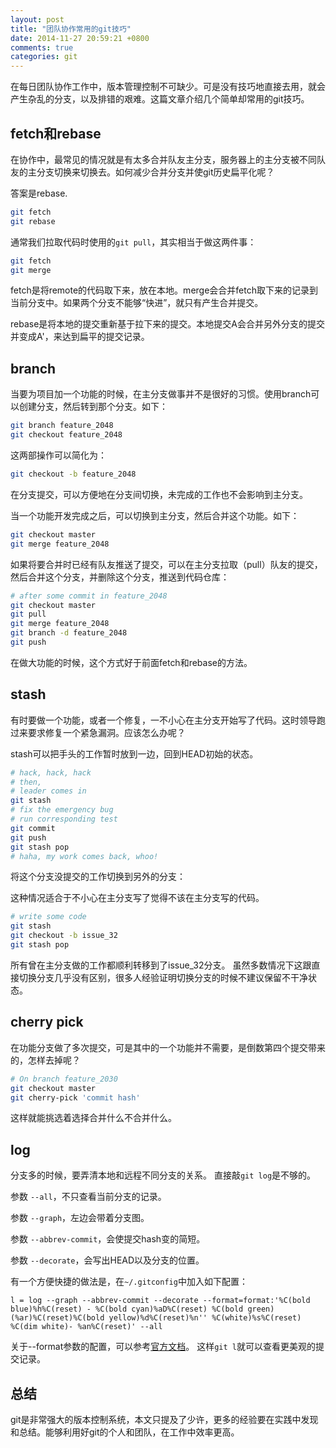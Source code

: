 ```yaml
---
layout: post
title: "团队协作常用的git技巧"
date: 2014-11-27 20:59:21 +0800
comments: true
categories: git
---
```

在每日团队协作工作中，版本管理控制不可缺少。可是没有技巧地直接去用，就会产生杂乱的分支，以及排错的艰难。这篇文章介绍几个简单却常用的git技巧。

## fetch和rebase
在协作中，最常见的情况就是有太多合并队友主分支，服务器上的主分支被不同队友的主分支切换来切换去。如何减少合并分支并使git历史扁平化呢？

答案是rebase.

``` bash
git fetch
git rebase
```

通常我们拉取代码时使用的``git pull``，其实相当于做这两件事：

``` bash
git fetch
git merge
```

fetch是将remote的代码取下来，放在本地。merge会合并fetch取下来的记录到当前分支中。如果两个分支不能够“快进”，就只有产生合并提交。

rebase是将本地的提交重新基于拉下来的提交。本地提交A会合并另外分支的提交并变成A'，来达到扁平的提交记录。

## branch

当要为项目加一个功能的时候，在主分支做事并不是很好的习惯。使用branch可以创建分支，然后转到那个分支。如下：

``` bash
git branch feature_2048
git checkout feature_2048
```

这两部操作可以简化为：

``` bash
git checkout -b feature_2048
```

在分支提交，可以方便地在分支间切换，未完成的工作也不会影响到主分支。

当一个功能开发完成之后，可以切换到主分支，然后合并这个功能。如下：

``` bash
git checkout master
git merge feature_2048
```

如果将要合并时已经有队友推送了提交，可以在主分支拉取（pull）队友的提交，然后合并这个分支，并删除这个分支，推送到代码仓库：

``` bash
# after some commit in feature_2048
git checkout master
git pull
git merge feature_2048
git branch -d feature_2048
git push
```
在做大功能的时候，这个方式好于前面fetch和rebase的方法。

## stash

有时要做一个功能，或者一个修复，一不小心在主分支开始写了代码。这时领导跑过来要求修复一个紧急漏洞。应该怎么办呢？

stash可以把手头的工作暂时放到一边，回到HEAD初始的状态。

``` bash
# hack, hack, hack
# then,
# leader comes in
git stash
# fix the emergency bug
# run corresponding test
git commit
git push
git stash pop
# haha, my work comes back, whoo!
```

将这个分支没提交的工作切换到另外的分支：

这种情况适合于不小心在主分支写了觉得不该在主分支写的代码。

``` bash
# write some code
git stash
git checkout -b issue_32
git stash pop
```

所有曾在主分支做的工作都顺利转移到了issue_32分支。
虽然多数情况下这跟直接切换分支几乎没有区别，很多人经验证明切换分支的时候不建议保留不干净状态。

## cherry pick

在功能分支做了多次提交，可是其中的一个功能并不需要，是倒数第四个提交带来的，怎样去掉呢？

``` bash
# On branch feature_2030
git checkout master
git cherry-pick 'commit hash'
```

这样就能挑选着选择合并什么不合并什么。

## log

分支多的时候，要弄清本地和远程不同分支的关系。
直接敲``git log``是不够的。

参数 ``--all``，不只查看当前分支的记录。

参数 ``--graph``，左边会带着分支图。

参数 ``--abbrev-commit``，会使提交hash变的简短。

参数 ``--decorate``，会写出HEAD以及分支的位置。

有一个方便快捷的做法是，在``~/.gitconfig``中加入如下配置：
``` text
l = log --graph --abbrev-commit --decorate --format=format:'%C(bold blue)%h%C(reset) - %C(bold cyan)%aD%C(reset) %C(bold green)(%ar)%C(reset)%C(bold yellow)%d%C(reset)%n'' %C(white)%s%C(reset) %C(dim white)- %an%C(reset)' --all

```
关于--format参数的配置，可以参考[官方文档](http://git-scm.com/docs/git-log)。
这样``git l``就可以查看更美观的提交记录。

## 总结

git是非常强大的版本控制系统，本文只提及了少许，更多的经验要在实践中发现和总结。能够利用好git的个人和团队，在工作中效率更高。
